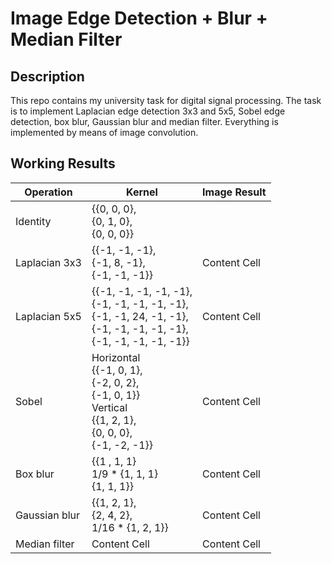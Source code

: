 # Image Edge Detection + Blur + Median Filter
## Description
This repo contains my university task for digital signal processing. The task is to implement Laplacian edge detection 3x3 and 5x5, Sobel edge detection, box blur, Gaussian blur and median filter. Everything is implemented by means of image convolution.
## Working Results
| Operation      |    Kernel        | Image Result  |
| -------------  | -------------    | ------------- |
| Identity       | {{0, 0, 0},<br>{0, 1, 0},<br>{0, 0, 0}}||
| Laplacian 3x3  | {{-1, -1, -1},<br>{-1, 8, -1},<br>{-1, -1, -1}}| Content Cell  |
| Laplacian 5x5  | {{-1, -1, -1, -1, -1},<br>{-1, -1, -1, -1, -1},<br>{-1, -1, 24, -1, -1},<br>{-1, -1, -1, -1, -1},<br>{-1, -1, -1, -1, -1}}| Content Cell  |
| Sobel          | Horizontal<br>{{-1, 0, 1},<br> {-2, 0, 2},<br>{-1, 0, 1}}<br>Vertical<br>{{1, 2, 1},<br>{0, 0, 0},<br>{-1, -2, -1}}  | Content Cell  |
| Box blur       | {{1 , 1, 1}<br>1/9 * {1, 1, 1}<br>{1, 1, 1}} | Content Cell  |
| Gaussian blur  | {{1, 2, 1},<br>{2, 4, 2},<br>1/16 * {1, 2, 1}}  | Content Cell  |
| Median filter  | Content Cell  | Content Cell  |